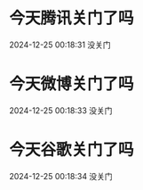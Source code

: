 # 今天腾讯关门了吗

2024-12-25 00:18:31 没关门

# 今天微博关门了吗

2024-12-25 00:18:33 没关门

# 今天谷歌关门了吗

2024-12-25 00:18:34 没关门

